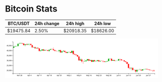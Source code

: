 # Bitcoin Stats

BTC/USDT|24h change|24h high|24h low|
|---|---|---|---|
|$19475.84|2.50%|$20918.35|$18626.00|

<img src="./chart.svg">
